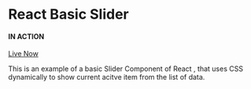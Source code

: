 # React Basic Slider 

#### IN ACTION

[Live Now ](https://boring-fermat-c70cd8.netlify.app/)

This is an example of a basic Slider Component of React , that uses CSS dynamically to show current acitve item from the list of data.
